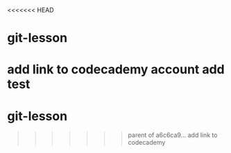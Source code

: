 <<<<<<< HEAD
# git-lesson
add link to codecademy account
add test
=======
# git-lesson
>>>>>>> parent of a6c6ca9... add link to codecademy
